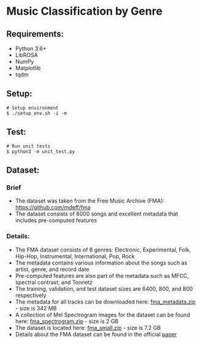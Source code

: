# Music Classification by Genre


## Requirements:
* Python 3.6+
* LibROSA
* NumPy
* Matplotlib
* tqdm

## Setup:
```
# Setup environment
$ ./setup_env.sh -i -m
```

## Test:
```
# Run unit tests
$ python3 -m unit_test.py
```

## Dataset:
### Brief
* The dataset was taken from the Free Music Archive (FMA): https://github.com/mdeff/fma
* The dataset consists of 8000 songs and excellent metadata that includes pre-computed features

### Details:
* The FMA dataset consists of 8 genres: Electronic, Experimental, Folk, Hip-Hop, Instrumental, International, Pop, Rock
* The metadata contains various information about the songs such as artist, genre, and record date
* Pre-computed features are also part of the metadata such as MFCC, spectral contrast, and Tonnetz
* The training, validation, and test dataset sizes are 6400, 800, and 800 respectively 
* The metadata for all tracks can be downloaded here: [fma_metadata.zip](https://os.unil.cloud.switch.ch/fma/fma_metadata.zip) - size is 342 MB
* A collection of Mel Spectrogram images for the dataset can be found here: [fma_spectrogram.zip](https://drive.google.com/open?id=1mzDKmLba9CooaCL-46H1fmxBD2m4ovhP) - size is 2 GB
* The dataset is located here: [fma_small.zip](https://os.unil.cloud.switch.ch/fma/fma_small.zip) - size is 7.2 GB
* Details about the FMA dataset can be found in the official [paper](https://arxiv.org/pdf/1612.01840.pdf)



